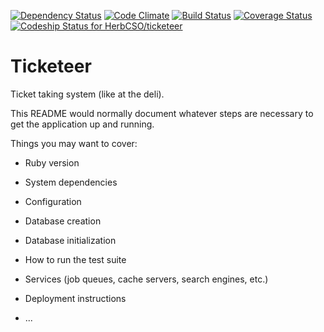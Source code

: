 [![Dependency Status](https://gemnasium.com/HerbCSO/ticketeer.png)](https://gemnasium.com/HerbCSO/ticketeer)
 [![Code Climate](https://codeclimate.com/github/HerbCSO/ticketeer.png)](https://codeclimate.com/github/HerbCSO/ticketeer) [![Build Status](https://travis-ci.org/HerbCSO/ticketeer.png?branch=master)](https://travis-ci.org/HerbCSO/ticketeer) [![Coverage Status](https://coveralls.io/repos/HerbCSO/ticketeer/badge.png)](https://coveralls.io/r/HerbCSO/ticketeer)[ ![Codeship Status for HerbCSO/ticketeer](https://codeship.com/projects/7f6195b0-5318-0132-5f14-4e2e0d6a7c65/status)](https://codeship.com/projects/48861)

Ticketeer
=========

Ticket taking system (like at the deli).

This README would normally document whatever steps are necessary to get the
application up and running.

Things you may want to cover:

* Ruby version

* System dependencies

* Configuration

* Database creation

* Database initialization

* How to run the test suite

* Services (job queues, cache servers, search engines, etc.)

* Deployment instructions

* ...
